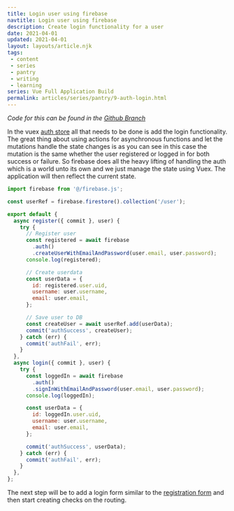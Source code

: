 ```yaml
---
title: Login user using firebase
navtitle: Login user using firebase
description: Create login functionality for a user
date: 2021-04-01
updated: 2021-04-01
layout: layouts/article.njk
tags: 
 - content
 - series
 - pantry
 - writing
 - learning
series: Vue Full Application Build
permalink: articles/series/pantry/9-auth-login.html
---
```


*Code for this can be found in the [Github Branch](https://github.com/bikingbadger/pantry/tree/9-auth-login)*

In the vuex [auth store](/articles/series/pantry/7-auth-register.html) all that needs to be done is add the login functionality. The great thing about using actions for asynchronous functions and let the mutations handle the state changes is as you can see in this case the mutation is the same whether the user registered or logged in for both success or failure. So firebase does all the heavy lifting of handling the auth which is a world unto its own and we just manage the state using Vuex. The application will then reflect the current state. 

```js
import firebase from '@/firebase.js';

const userRef = firebase.firestore().collection('/user');

export default {
  async register({ commit }, user) {
    try {
      // Register user
      const registered = await firebase
        .auth()
        .createUserWithEmailAndPassword(user.email, user.password);
      console.log(registered);

      // Create userdata
      const userData = {
        id: registered.user.uid,
        username: user.username,
        email: user.email,
      };

      // Save user to DB
      const createUser = await userRef.add(userData);
      commit('authSuccess', createUser);
    } catch (err) {
      commit('authFail', err);
    }
  },
  async login({ commit }, user) {
    try {
      const loggedIn = await firebase
        .auth()
        .signInWithEmailAndPassword(user.email, user.password);
      console.log(loggedIn);

      const userData = {
        id: loggedIn.user.uid,
        username: user.username,
        email: user.email,
      };

      commit('authSuccess', userData);
    } catch (err) {
      commit('authFail', err);
    }
  },
};
```

The next step will be to add a login form similar to the [registration form](/articles/series/pantry/8-register-form.html) and then start creating checks on the routing.